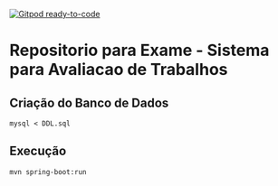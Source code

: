 [![Gitpod ready-to-code](https://img.shields.io/badge/Gitpod-ready--to--code-blue?logo=gitpod)](https://gitpod.io/#https://github.com/mineda/exame)

# Repositorio para Exame - Sistema para Avaliacao de Trabalhos

## Criação do Banco de Dados
```
mysql < DDL.sql
```
## Execução
```
mvn spring-boot:run
```
